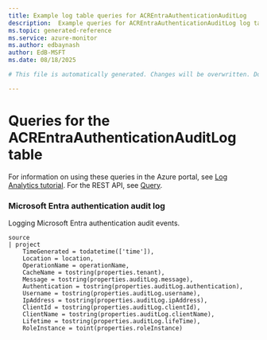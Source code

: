 ```yaml
---
title: Example log table queries for ACREntraAuthenticationAuditLog
description:  Example queries for ACREntraAuthenticationAuditLog log table
ms.topic: generated-reference
ms.service: azure-monitor
ms.author: edbaynash
author: EdB-MSFT
ms.date: 08/18/2025

# This file is automatically generated. Changes will be overwritten. Do not change this file directly. 

---
```


# Queries for the ACREntraAuthenticationAuditLog table

For information on using these queries in the Azure portal, see [Log Analytics tutorial](/azure/azure-monitor/logs/log-analytics-tutorial). For the REST API, see [Query](/rest/api/loganalytics/query).


### Microsoft Entra authentication audit log  


Logging Microsoft Entra authentication audit events.  

```query
source
| project
    TimeGenerated = todatetime(['time']),
    Location = location,
    OperationName = operationName,
    CacheName = tostring(properties.tenant),
    Message = tostring(properties.auditLog.message),
    Authentication = tostring(properties.auditLog.authentication),
    Username = tostring(properties.auditLog.username),
    IpAddress = tostring(properties.auditLog.ipAddress),
    ClientId = tostring(properties.auditLog.clientId),
    ClientName = tostring(properties.auditLog.clientName),
    Lifetime = tostring(properties.auditLog.lifeTime),
    RoleInstance = toint(properties.roleInstance)
```

